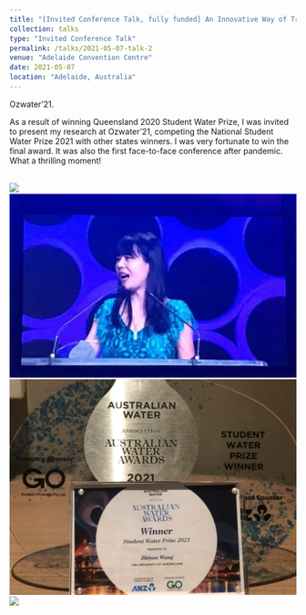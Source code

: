 ```yaml
---
title: "[Invited Conference Talk, fully funded] An Innovative Way of Treating Wastewater and Sludge Employing a Novel Ammonia-Oxidizing Bacteria (AOB) Genus *Ca.* Nitrosoglobus"
collection: talks
type: "Invited Conference Talk"
permalink: /talks/2021-05-07-talk-2
venue: "Adelaide Convention Centre"
date: 2021-05-07
location: "Adelaide, Australia"
---
```

Ozwater’21. 

As a result of winning Queensland 2020 Student Water Prize, I was invited to present my research at Ozwater’21, competing the National Student Water Prize 2021 with other states winners. I was very fortunate to win the final award. It was also the first face-to-face conference after pandemic. What a thrilling moment!


<br/><img src='/images/20210507talk.jpg'>
<br/><img src='/images/20210507talk-2.jpg'>
<br/><img src='/images/20210507talk-3.jpg'>
<br/><img src='/images/20210507talk-4.jpg'>